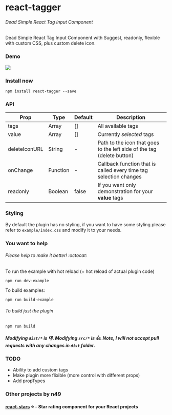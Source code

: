 # react-tagger
###### Dead Simple React Tag Input Component

Dead Simple React Tag Input Component with Suggest, readonly, flexible with custom CSS, plus custom delete icon.





### Demo
![](http://i.imgur.com/54SO0GR.gif)

### Install now
```
npm install react-tagger --save
```

### API

| Prop          | Type          | Default  | Description
| ------------- | ------------- | -----    | -------------
| tags          | Array         | []       | All available tags
| value         | Array         | []       | Currently *selected* tags
| deleteIconURL | String        | -        | Path to the icon that goes to the left side of the tag (delete button)
| onChange      | Function      | -        | Callback function that is called every time tag selection changes
| readonly      | Boolean       | false    | If you want only demonstration for your **value** tags

### Styling

By default the plugin has no styling, if you want to have some styling please refer to `example/index.css` and modify it to your needs.

### You want to help

###### Please help to make it better! :octocat:

To run the example with hot reload (+ hot reload of actual plugin code)
```
npm run dev-example
```
To build examples:
```
npm run build-example
```
###### To build just the plugin
```
npm run build
```
##### Modifying `dist/*` is :-1:. Modifying `src/*` is :+1:. Note, I will not accept pull requests with any changes in `dist` folder.

### TODO
- Ability to add custom tags
- Make plugin more flixible (more control with different props)
- Add propTypes

### Other projects by n49
#### [react-stars](https://github.com/n49/react-stars) :star: - Star rating component for your React projects
